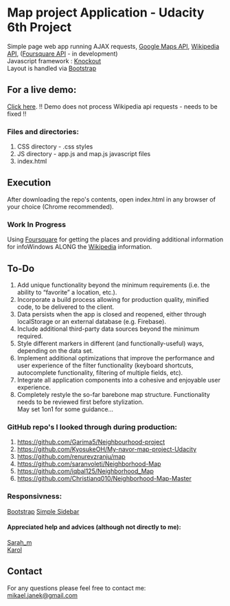 # Map project Application - Udacity 6th Project
Simple page web app running AJAX requests, [Google Maps API](https://developers.google.com/maps/documentation/javascript/), [Wikipedia API](https://www.mediawiki.org/wiki/API:Main_page), ([Foursquare API](https://developer.foursquare.com/docs/) - in development)</br>
Javascript framework : [Knockout](http://knockoutjs.com/)</br>
Layout is handled via [Bootstrap](http://getbootstrap.com/)

## For a live demo:
[Click here](https://mikaeljan.github.io/Neighborhood-Map-Project/). 
!! Demo does not process Wikipedia api requests - needs to be fixed !!

### Files and directories:
1. CSS directory - .css styles
2. JS directory - app.js and map.js javascript files
3. index.html

## Execution
After downloading the repo's contents, open index.html in any browser of your choice (Chrome recommended).

### Work In Progress
Using [Foursquare](https://developer.foursquare.com/docs/) for getting the places and providing additional information for infoWindows ALONG the [Wikipedia](https://www.mediawiki.org/wiki/API:Main_page) information.

## To-Do
1. Add unique functionality beyond the minimum requirements (i.e. the ability to “favorite” a location, etc.).
2. Incorporate a build process allowing for production quality, minified code, to be delivered to the client.
3. Data persists when the app is closed and reopened, either through localStorage or an external database (e.g. Firebase).
4. Include additional third-party data sources beyond the minimum required.
5. Style different markers in different (and functionally-useful) ways, depending on the data set.
6. Implement additional optimizations that improve the performance and user experience of the filter functionality (keyboard shortcuts, autocomplete functionality, filtering of multiple fields, etc).
7. Integrate all application components into a cohesive and enjoyable user experience.
8. Completely restyle the so-far barebone map structure. Functionality needs to be
reviewed first before stylization.</br>
May set 1on1 for some guidance...

### GitHub repo's I looked through during production:
1. https://github.com/Garima5/Neighbourhood-project
2. https://github.com/KyosukeOH/My-navor-map-project-Udacity
3. https://github.com/renurevzranju/map
4. https://github.com/saranvoleti/Neighborhood-Map
5. https://github.com/iqbal125/Neighborhood_Map
6. https://github.com/Christianq010/Neighborhood-Map-Master


### Responsivness:
[Bootstrap](http://getbootstrap.com/)
[Simple Sidebar](https://blackrockdigital.github.io/startbootstrap-simple-sidebar/)
#### Appreciated help and advices (although not directly to me):</br>
[Sarah_m](https://discussions.udacity.com/u/sarah_m) </br>
[Karol](https://discussions.udacity.com/u/Karol)

## Contact
For any questions please feel free to contact me:<br />
mikael.janek@gmail.com
